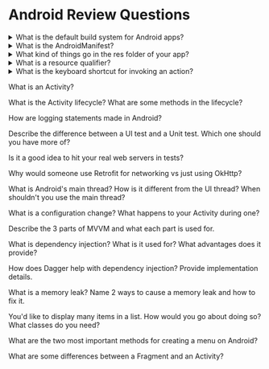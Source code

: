 # Android Review Questions

<details><summary>What is the default build system for Android apps?</summary>
<p>

The default build system for Android is Gradle. It fetches dependencies for you and can build 
multi-module applications. (Much) Older build systems include Maven and Ant, while companies like 
Uber use Buck.
</p>
</details>

<details><summary>What is the AndroidManifest?</summary>
<p>

AndroidManifest.xml is a required file for all Android apps. All major components of your app must 
be listed here, including Activities, your custom Application class, Services, and 
BroadcastReceivers. For more, see [Anatomy of an App][app_anatomy_android_manifest]. 
</p>
</details>

<details><summary>What kind of things go in the res folder of your app?</summary>
<p>

Most things that are not explicitly code go into the res folder. This includes images in the form of 
drawables, XML layouts, strings, and menu resource files. For more, see 
[Anatomy of an App][app_anatomy_res_folder].
</p>
</details>

<details><summary>What is a resource qualifier?</summary>
<p>

A resource qualifier is of the format “-\<qualifier\>” and goes on the end of a folder in `res/`. It 
tells the Android system what resources to use for specific configurations. For more info see 
[Anatomy of an App][app_anatomy_res_qualifier].
</p>   
</details>

<details><summary>What is the keyboard shortcut for invoking an action?</summary>
<p>

This is arguably the most important shortcut you should know: <kbd>⌘ Command</kbd> + 
<kbd>⇧ Shift</kbd> + <kbd>A</kbd>. For more useful shortcuts, see 
[Handy Shortcuts][keyboard_shortcuts].
</p>
</details>

What is an Activity?

What is the Activity lifecycle? What are some methods in the lifecycle?

How are logging statements made in Android?

Describe the difference between a UI test and a Unit test. Which one should you have more of?

Is it a good idea to hit your real web servers in tests?

Why would someone use Retrofit for networking vs just using OkHttp?

What is Android's main thread? How is it different from the UI thread? When shouldn't you use the 
main thread?

What is a configuration change? What happens to your Activity during one?

Describe the 3 parts of MVVM and what each part is used for.

What is dependency injection? What is it used for? What advantages does it provide?

How does Dagger help with dependency injection? Provide implementation details.

What is a memory leak? Name 2 ways to cause a memory leak and how to fix it.

You'd like to display many items in a list. How would you go about doing so? What classes do you 
need?

What are the two most important methods for creating a menu on Android?

What are some differences between a Fragment and an Activity?

[app_anatomy_res_folder]: lesson01/Lesson1_AnatomyOfAnApp.md#module_namesrcres
[app_anatomy_android_manifest]: lesson01/Lesson1_AnatomyOfAnApp.md#module_namesrcandroidmanifestxml
[app_anatomy_res_qualifier]: lesson01/Lesson1_AnatomyOfAnApp.md#module_namesrcresres_type-resource_qualifier
[keyboard_shortcuts]: lesson03/Lesson3_HandyShortcuts.md
